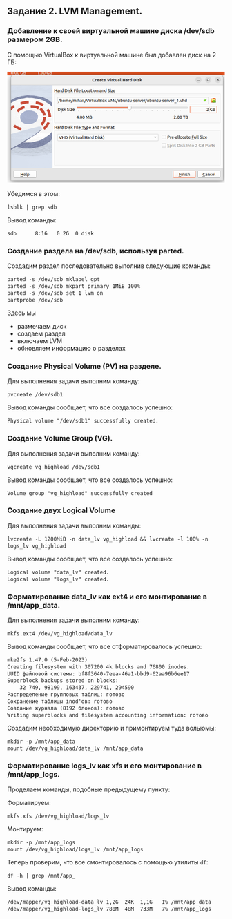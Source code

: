 ## Задание 2. LVM Management.

### Добавление к своей виртуальной машине диска /dev/sdb размером 2GB.

С помощью VirtualBox к виртуальной машине был добавлен диск на 2 ГБ:

![add_disk.png](img/add_disk.png)

Убедимся в этом:

```shell
lsblk | grep sdb
```

Вывод команды:

```
sdb      8:16   0 2G  0 disk 
```

### Создание раздела на /dev/sdb, используя parted.

Создадим раздел последовательно выполнив следующие команды:

```shell
parted -s /dev/sdb mklabel gpt
parted -s /dev/sdb mkpart primary 1MiB 100%
parted -s /dev/sdb set 1 lvm on
partprobe /dev/sdb
```

Здесь мы

* размечаем диск
* создаем раздел
* включаем LVM
* обновляем информацию о разделах

### Создание Physical Volume (PV) на разделе.

Для выполнения задачи выполним команду:

```shell
pvcreate /dev/sdb1
```

Вывод команды сообщает, что все создалось успешно:

```
Physical volume "/dev/sdb1" successfully created.
```

### Создание Volume Group (VG).

Для выполнения задачи выполним команду:

```shell
vgcreate vg_highload /dev/sdb1
```

Вывод команды сообщает, что все создалось успешно:

```
Volume group "vg_highload" successfully created
```

### Создание двух Logical Volume

Для выполнения задачи выполним команды:

```shell
lvcreate -L 1200MiB -n data_lv vg_highload && lvcreate -l 100% -n logs_lv vg_highload
```

Вывод команды сообщает, что все создалось успешно:

```
Logical volume "data_lv" created.
Logical volume "logs_lv" created.
```

### Форматирование data_lv как ext4 и его монтирование в /mnt/app_data.

Для выполнения задачи выполним команду:

```shell
mkfs.ext4 /dev/vg_highload/data_lv
```

Вывод команды сообщает, что все отформатировалось успешно:

```
mke2fs 1.47.0 (5-Feb-2023)
Creating filesystem with 307200 4k blocks and 76800 inodes.
UUID файловой системы: bf8f3640-7eea-46a1-bbd9-62aa96b6ee17
Superblock backups stored on blocks: 
    32 749, 98199, 163437, 229741, 294590
Распределение групповых таблиц: готово
Сохранение таблицы inod'ов: готово
Создание журнала (8192 блоков): готово
Writing superblocks and filesystem accounting information: готово
```

Создадим необходимую директорию и примонтируем туда вольюмы:

```shell
mkdir -p /mnt/app_data
mount /dev/vg_highload/data_lv /mnt/app_data
```

### Форматирование logs_lv как xfs и его монтирование в /mnt/app_logs.

Проделаем команды, подобные предыдущему пункту:

Форматируем:

```shell
mkfs.xfs /dev/vg_highload/logs_lv
```

Монтируем:

```shell
mkdir -p /mnt/app_logs
mount /dev/vg_highload/logs_lv /mnt/app_logs
```

Теперь проверим, что все смонтировалось с помощью утилиты `df`:

```shell
df -h | grep /mnt/app_
```

Вывод команды:

```
/dev/mapper/vg_highload-data_lv 1,2G  24K  1,1G   1% /mnt/app_data
/dev/mapper/vg_highload-logs_lv 780M  48M  733M   7% /mnt/app_logs
```
